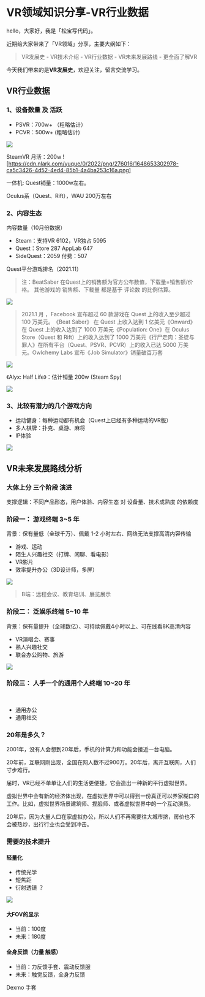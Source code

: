 # VR领域知识分享-VR行业数据

hello，大家好，我是「松宝写代码」。

近期给大家带来了「VR领域」分享，主要大纲如下：

> VR发展史 - VR技术介绍 - VR行业数据 - VR未来发展路线 - 更全面了解VR

今天我们带来的是**VR发展史**，欢迎关注，留言交流学习。

## VR行业数据
### 1、设备数量 及 活跃​
+ PSVR：700w+ （粗略估计）
+ ​PCVR：500w+ (粗略估计)

![](https://cdn.nlark.com/yuque/0/2022/png/276016/1648653258588-f1771354-8bfa-40dd-a5fb-05084654aa16.png)

SteamVR 月活：200w
![https://cdn.nlark.com/yuque/0/2022/png/276016/1648653302978-ca5c3426-4d52-4ed4-85b1-4a4ba253c16a.png]

一体机: Quest销量：1000w左右。

​Oculus系（Quest、Rift），WAU 200万左右

### 2、内容生态​
内容数量（10月份数据）
+ ​Steam：支持VR 6102，VR独占 5095
+ ​Quest：Store 287 AppLab 647​
+ SideQuest：2059 付费：507

​​Quest平台游戏排名（2021.11）​
> 注：BeatSaber 在Quest上的销售额为官方公布数值，下载量=销售额/价格。 其他游戏的 销售额、下载量 都是基于 评论数 的比例估算。

![](https://cdn.nlark.com/yuque/0/2022/png/276016/1648653420853-f49d3d31-31b8-41e0-ae54-f5a3061bdf48.png?x-oss-process=image%2Fresize%2Cw_1500%2Climit_0)

> 2021.1 月 ，Facebook 宣布超过 60 款游戏在 Quest 上的收入至少超过 100 万美元。​《Beat Saber》 在 Quest 上收入达到 1 亿美元​《Onward》在 Quest 上的收入达到了 1000 万美元​《Population: One》在 Oculus Store（Quest 和 Rift）上的收入达到了 1000 万美元​《行尸走肉：圣徒与罪人》在所有平台（Quest、PSVR、PCVR）上的收入已达 5000 万美元。​Owlchemy Labs 宣布《Job Simulator》销量破百万套

![](https://cdn.nlark.com/yuque/0/2022/png/276016/1648653480226-789e29b3-5fd6-408f-87e1-fd9fee737ee0.png?x-oss-process=image%2Fresize%2Cw_592%2Climit_0)

《Alyx: Half Life》：估计销量 200w (Steam Spy)

![](https://cdn.nlark.com/yuque/0/2022/png/276016/1648653550369-2418f0ca-6670-41c9-ad3d-58181d3461e0.png?x-oss-process=image%2Fresize%2Cw_592%2Climit_0)

### 3、比较有潜力的几个游戏方向​
+ 运动健身：每种运动都有机会（Quest上已经有多种运动的VR版）​
+ 多人棋牌：扑克、桌游、麻将
+ ​IP体验

![](https://cdn.nlark.com/yuque/0/2022/png/276016/1648653628267-bff06226-a9a6-4570-9191-039ffb11efea.png?x-oss-process=image%2Fresize%2Cw_1040%2Climit_0)

## VR未来发展路线分析​
### 大体上分 三个阶段 演进​
支撑逻辑：不同产品形态，用户体验、内容生态 对 设备量、技术成熟度 的依赖度 

### ​阶段一： 游戏终端 3~5 年
​背景：保有量低（全球千万）、佩戴 1-2 小时左右、网络无法支撑高清内容传输​
+ 游戏、运动
+ ​陌生人兴趣社交（打牌、闲聊、看电影）
+ ​VR影片​
+ 效率提升办公（3D设计师，多屏）

![](https://cdn.nlark.com/yuque/0/2022/png/276016/1648653750726-09169234-05a2-4368-b433-909b9ea7b647.png?x-oss-process=image%2Fresize%2Cw_1021%2Climit_0)

> B端：远程会议、教育培训、展览展示


### 阶段二： 泛娱乐终端 5~10 年
​背景：保有量提升（全球数亿）、可持续佩戴4小时以上、可在线看8K高清内容​
+ VR演唱会、赛事​
+ 熟人兴趣社交
+ ​联合办公​购物、旅游

![](https://cdn.nlark.com/yuque/0/2022/png/276016/1648653840242-49aeb9ef-99f7-4cb2-b5c7-362b5b1ca1bf.png?x-oss-process=image%2Fresize%2Cw_1280%2Climit_0)


### 阶段三： 人手一个的通用个人终端 10~20 年
​
+ 通用办公​
+ 通用社交​​

### 20年是多久？
​2001年，没有人会想到20年后，手机的计算力和功能会接近一台电脑。

​20年前，互联网刚出现，全国在网人数不过900万。20年后，离开互联网，人们寸步难行。​

届时，VR已经不单单让人们的生活更便捷，它会造出一种新的平行虚拟世界。​

虚拟世界中会有新的经济体出现，在虚拟世界中可以得到一份真正可以养家糊口的工作。比如，虚拟世界场景建筑师、捏脸师、或者虚拟世界中的一个互动演员。

​20年后，因为大量人口在家虚拟办公，所以人们不再需要往大城市挤，房价也不会被热炒，出行行业也会受到冲击。

### 需要的技术提升​
#### 轻量化
+ ​传统光学
+ ​短焦距​
+ 衍射透镜 ？

![](https://cdn.nlark.com/yuque/0/2022/png/276016/1648654155821-5abf8e1d-6608-438b-8f64-e8d95c6b8ff1.png)


#### 大FOV的显示​
+ 当前：100度​
+ 未来：180度

#### ​​全身反馈（力量 触感）​
+ 当前：力反馈手套、震动反馈服​
+ 未来：触觉反馈，全身力反馈

Dexmo 手套